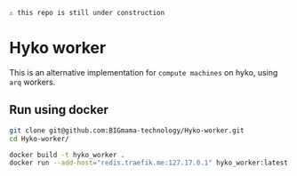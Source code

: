 ```
⚠️ this repo is still under construction
```

# Hyko worker 

This is an alternative implementation for `compute machines` on hyko, using `arq` workers. 


## Run using docker

```bash
git clone git@github.com:BIGmama-technology/Hyko-worker.git
cd Hyko-worker/
```

```bash
docker build -t hyko_worker .
docker run --add-host="redis.traefik.me:127.17.0.1" hyko_worker:latest
```
